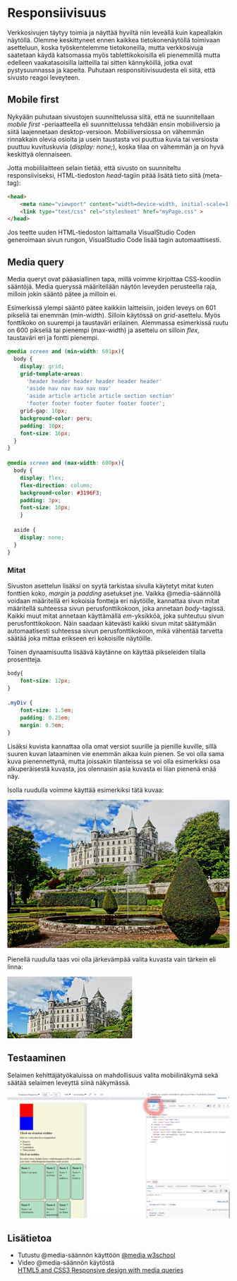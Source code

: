 # Responsiivisuus

Verkkosivujen täytyy toimia ja näyttää hyviltä niin leveällä kuin kapeallakin näytöllä. Olemme keskittyneet ennen kaikkea tietokonenäytöllä toimivaan asetteluun, koska työskentelemme tietokoneilla, mutta verkkosivuja saatetaan käydä katsomassa myös tablettikokoisilla eli pienemmillä mutta edelleen vaakatasoisilla laitteilla tai sitten kännyköillä, jotka ovat pystysuunnassa ja kapeita. Puhutaan responsitiivisuudesta eli siitä, että sivusto reagoi leveyteen.

## Mobile first

Nykyään puhutaan sivustojen suunnittelussa siitä, että ne suunnitellaan *mobile first* -periaatteella eli suunnittelussa tehdään ensin mobiiliversio ja siitä laajennetaan desktop-versioon. Mobiiliversiossa on vähemmän rinnakkain olevia osioita ja usein taustasta voi puuttua kuvia tai versiosta puuttuu kuvituskuvia (*display: none;*), koska tilaa on vähemmän ja on hyvä keskittyä olennaiseen.

Jotta mobiililaitteen selain tietää, että sivusto on suunniteltu responsiiviseksi, HTML-tiedoston *head*-tagiin pitää lisätä tieto siitä (meta-tag):

```html
<head>
    <meta name="viewport" content="width=device-width, initial-scale=1, maximum-scale=1">
    <link type="text/css" rel="stylesheet" href="myPage.css" >
</head>
```

Jos teette uuden HTML-tiedoston laittamalla VisualStudio Coden generoimaan sivun rungon, VisualStudio Code lisää tagin automaattisesti.

## Media query

Media queryt ovat pääasiallinen tapa, millä voimme kirjoittaa CSS-koodiin sääntöjä. Media queryssä määritellään näytön leveyden perusteella raja, milloin jokin sääntö pätee ja milloin ei. 

Esimerkissä ylempi sääntö pätee kaikkiin laitteisiin, joiden leveys on 601 pikseliä tai enemmän (min-width). Silloin käytössä on *grid*-asettelu. Myös fonttikoko on suurempi ja taustaväri erilainen. Alemmassa esimerkissä ruutu on 600 pikseliä tai pienempi (max-width) ja asettelu on silloin *flex*, taustaväri eri ja fontti pienempi.

```css
@media screen and (min-width: 601px){
  body {
    display: grid;
    grid-template-areas:
      'header header header header header header'
      'aside nav nav nav nav nav'
      'aside article article article section section'
      'footer footer footer footer footer footer';
    grid-gap: 10px;
    background-color: peru;
    padding: 10px;
    font-size: 16px;
  }
}

@media screen and (max-width: 600px){
  body {
    display: flex;
    flex-direction: column;
    background-color: #3196F3;
    padding: 3px;
    font-size: 10px;
    }

  aside {
    display: none;
  }
}
```
### Mitat

Sivuston asettelun lisäksi on syytä tarkistaa sivulla käytetyt mitat kuten fonttien koko, *margin* ja *padding* asetukset jne. Vaikka @media-säännöllä voidaan määritellä eri kokoisia fontteja eri näytöille, kannattaa sivun mitat määritellä suhteessa sivun perusfonttikokoon, joka annetaan  *body*-tagissä. Kaikki muut mitat annetaan käyttämällä *em*-yksikköä, joka suhteutuu sivun perusfonttikokoon. Näin saadaan kätevästi kaikki sivun mitat säätymään automaatisesti suhteessa sivun perusfonttikokoon, mikä vähentää tarvetta säätää joka mittaa erikseen eri kokoisille näytöille.

Toinen dynaamisuutta lisäävä käytänne on käyttää pikseleiden tilalla prosentteja.

```css
body{
    font-size: 12px;
}

.myDiv {
    font-size: 1.5em;
    padding: 0.25em;
    margin: 0.5em;
}
```
Lisäksi kuvista kannattaa olla omat versiot suurille ja pienille kuville, sillä suuren kuvan lataaminen vie enemmän aikaa kuin pienen. Se voi olla sama kuva pienennettynä, mutta joissakin tilanteissa se voi olla esimerkiksi osa alkuperäisestä kuvasta, jos olennaisin asia kuvasta ei liian pienenä enää näy.

Isolla ruudulla voimme käyttää esimerkiksi tätä kuvaa: 

![linnapuutarha](linnapuutarha.jpg)

Pienellä ruudulla taas voi olla järkevämpää valita kuvasta vain tärkein eli linna:

 ![linnapuutarhan linna](linnapuutarhalinna.jpg)

 ## Testaaminen

 Selaimen kehittäjätyökaluissa on mahdollisuus valita mobiilinäkymä sekä säätää selaimen leveyttä siinä näkymässä.

 ![Kehittäjätyökalujen mobiilinäyttö](mobiilinaytto.png)

 ## Lisätietoa

- Tutustu @media-säännön käyttöön [@media w3school](https://www.w3schools.com/cssref/css3_pr_mediaquery.asp)
- Video @media-säännön käytöstä  
[HTML5 and CSS3 Responsive design with media queries](https://www.youtube.com/watch?v=fA1NW-T1QXc)